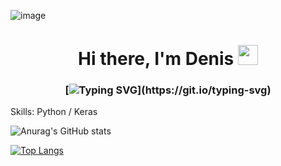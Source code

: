 ![image](https://user-images.githubusercontent.com/25536017/159154680-118d8e62-8d62-42fa-b9eb-8932b6e6a928.png)


<h1 align="center">Hi there, I'm Denis</a> 
<img src="https://github.com/blackcater/blackcater/raw/main/images/Hi.gif" height="32"/></h1>
<h3 align="center">
  
  [![Typing SVG](https://readme-typing-svg.herokuapp.com?size=25&color=F7F7F7&vCenter=true&multiline=true&width=600&height=150&lines=Machine+Learning+engineer+from+Russia+;+++++++++++++++++++Welcome+to+my+profile!)](https://git.io/typing-svg)
  
</h3>


Skills: Python / Keras


![Anurag's GitHub stats](https://github-readme-stats.vercel.app/api?username=dkurbatovv&show_icons=true&theme=radical)



[![Top Langs](https://github-readme-stats.vercel.app/api/top-langs/?username=dkurbatovv&layout=compact)](https://github.com/dkurbatovv/github-readme-stats)
